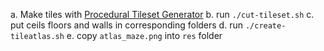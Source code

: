 a. Make tiles with [Procedural Tileset Generator](https://donitz.itch.io/procedural-tileset-generator)
b. run `./cut-tileset.sh`
c. put ceils floors and walls in corresponding folders
d. run `./create-tileatlas.sh`
e. copy `atlas_maze.png` into `res` folder
